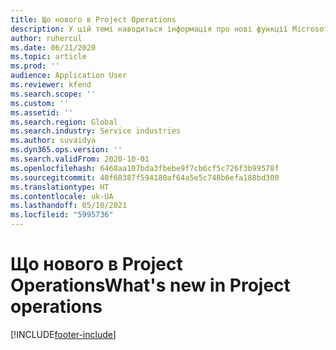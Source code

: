 ```yaml
---
title: Що нового в Project Operations
description: У цій темі наводиться інформація про нові функції Microsoft Dynamics 365 Project Operations.
author: ruhercul
ms.date: 06/21/2020
ms.topic: article
ms.prod: ''
audience: Application User
ms.reviewer: kfend
ms.search.scope: ''
ms.custom: ''
ms.assetid: ''
ms.search.region: Global
ms.search.industry: Service industries
ms.author: suvaidya
ms.dyn365.ops.version: ''
ms.search.validFrom: 2020-10-01
ms.openlocfilehash: 6468aa107bda3fbebe9f7cb6cf5c726f3b99578f
ms.sourcegitcommit: 40f68387f594180af64a5e5c748b6efa188bd300
ms.translationtype: HT
ms.contentlocale: uk-UA
ms.lasthandoff: 05/10/2021
ms.locfileid: "5995736"
---
```

# <a name="whats-new-in-project-operations"></a><span data-ttu-id="1cc32-103">Що нового в Project Operations</span><span class="sxs-lookup"><span data-stu-id="1cc32-103">What's new in Project operations</span></span>


[!INCLUDE[footer-include](../includes/footer-banner.md)]